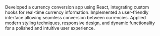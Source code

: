 Developed a currency conversion app using React, integrating custom hooks for real-time currency information. Implemented a user-friendly interface allowing seamless conversion between currencies. Applied modern styling techniques, responsive design, and dynamic functionality for a polished and intuitive user experience.
